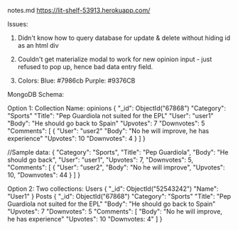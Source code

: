 notes.md
https://lit-shelf-53913.herokuapp.com/


Issues: 
1) Didn't know how to query database for update & delete without hiding id as
an html div

2) Couldn't get materialize modal to work for new opinion input - just refused to pop up, hence bad data entry field.

3) Colors:
Blue: #7986cb
Purple: #9376CB


MongoDB Schema:

Option 1:
Collection Name: opinions
{
    "_id": ObjectId("67868")
    "Category": "Sports"
    "Title": "Pep Guardiola not suited for the EPL"
    "User": "user1"
    "Body": "He should go back to Spain"
    "Upvotes": 7
    "Downvotes": 5
    "Comments": [
        {
        "User": "user2"
        "Body": "No he will improve, he has experience"
        "Upvotes": 10
        "Downvotes": 4
        }
    ]
}

//Sample data:
{
  "Category": "Sports",
  "Title": "Pep Guardiola",
  "Body": "He should go back",
  "User": "user1",
  "Upvotes": 7,
  "Downvotes": 5,
  "Comments": [
    {
      "User": "user2",
      "Body": "No he will improve",
      "Upvotes": 10,
      "Downvotes": 44
    }
  ]
}

Option 2:
Two collections:
Users
{
"_id": ObjectId("52543242")
"Name": "User1"
}
Posts
{
     "_id": ObjectId("67868")
    "Category": "Sports"
    "Title": "Pep Guardiola not suited for the EPL"
    "Body": "He should go back to Spain"
    "Upvotes": 7
    "Downvotes": 5
    "Comments": [
        "Body": "No he will improve, he has experience"
        "Upvotes": 10
        "Downvotes: 4"
    ]
}
